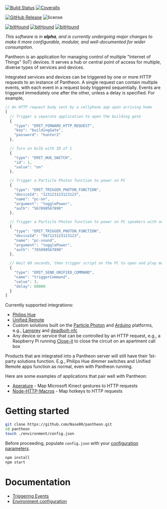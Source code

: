 [![Build Status](https://img.shields.io/travis/Nase00/pantheon/master.svg?style=flat-square)](https://travis-ci.org/Nase00/pantheon)
[![Coveralls](https://img.shields.io/coveralls/Nase00/pantheon.svg?style=flat-square)](https://coveralls.io/github/Nase00/pantheon)

[![GitHub Release](https://img.shields.io/github/release/Nase00/pantheon.svg?style=flat-square)](https://github.com/Nase00/pantheon/releases)
![license](https://img.shields.io/github/license/Nase00/pantheon.svg?style=flat-square)

[![bitHound](https://img.shields.io/bithound/dependencies/github/nase00/pantheon.svg?style=flat-square)](https://www.bithound.io/github/Nase00/pantheon/master/dependencies/npm)
[![bitHound](https://img.shields.io/bithound/devDependencies/github/nase00/pantheon.svg?style=flat-square)](https://www.bithound.io/github/Nase00/pantheon/master/dependencies/npm)
[![bitHound](https://img.shields.io/bithound/code/github/Nase00/pantheon.svg?style=flat-square)](https://www.bithound.io/github/Nase00/pantheon/master/files)

*This software is in **alpha**,
and is currently undergoing major changes to make it more configurable, modular, and well-documented for wider consumption.*

Pantheon is an application for managing control of multiple "Internet of Things" (IoT) devices.
It serves a hub or central point of access for multiple, diverse types of services and devices.

Integrated services and devices can be triggered by one or more HTTP requests to an instance of Pantheon.
A single request can contain multiple events, with each event in a request body triggered sequentially.
Events are triggered immediately one after the other, unless a delay is specified.
For example,

```js
// An HTTP request body sent by a cellphone app upon arriving home
[
  // Trigger a separate application to open the building gate
  {
    "type": "EMIT_FORWARD_HTTP_REQUEST",
    "key": "buildingGate",
    "password": "hunter2"
  },

  // Turn on bulb with ID of 1
  {
    "type": "EMIT_HUE_SWITCH",
    "id": 1,
    "value": "on"
  },

  // Trigger a Particle Photon function to power on PC
  {
    "type": "EMIT_TRIGGER_PHOTON_FUNCTION",
    "deviceId": "123123123123123",
    "name": "pc-on",
    "argument": "togglePower",
    "auth": "567890567890"
  },

  // Trigger a Particle Photon function to power on PC speakers with an IR transmitter
  {
    "type": "EMIT_TRIGGER_PHOTON_FUNCTION",
    "deviceId": "567123123123123",
    "name": "pc-sound",
    "argument": "togglePower",
    "auth": "765890567890"
  },

  // Wait 60 seconds, then trigger script on the PC to open and play music
  {
    "type": "EMIT_SEND_UNIFIED_COMMAND",
    "name": "triggerCommand",
    "value": 3,
    "delay": 60000
  }
]
```

Currently supported integrations:

* [Philips Hue](http://www2.meethue.com/en-us/)
* [Unified Remote](https://www.unifiedremote.com/)
* Custom solutions built on the [Particle Photon](particle.io) and [Arduino](https://www.arduino.cc/) platforms,
e.g., [Lamprey](https://github.com/Nase00/lamprey) and [deadbolt-nfc](https://github.com/Nase00/deadbolt-nfc)
* Any device or service that can be controlled by an HTTP request, e.g.,
a Raspberry Pi running [Close-it](https://github.com/Nase00/close-it) to close the circuit on an apartment call box

Products that are integrated into a Pantheon server will still have their 1st-party solutions function.
E.g., Philips Hue dimmer switches and Unified Remote apps function as normal, even with Pantheon running.

Here are some examples of applications that pair well with Pantheon:
* [Aperature](https://github.com/Nase00/aperature) - Map Microsoft Kinect gestures to HTTP requests
* [Node-HTTP-Macros](https://github.com/Nase00/node-http-macros) - Map hotkeys to HTTP requests

# Getting started
```bash
git clone https://github.com/Nase00/pantheon.git
cd pantheon
touch ./environment/config.json
```

Before proceeding, populate `config.json` with your [configuration parameters](./environment/README.md).

```bash
npm install
npm start
```

# Documentation
* [Triggering Events](./docs/events.md)
* [Environment configuration](./environment/README.md)
